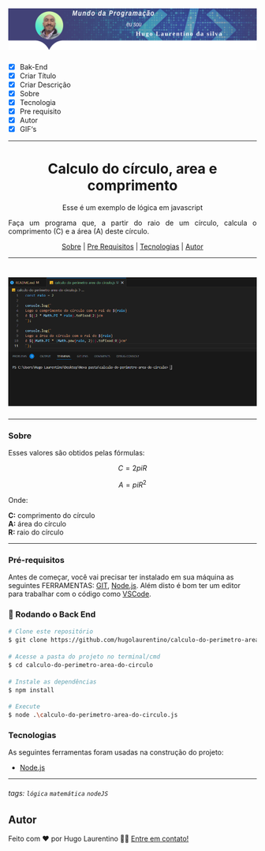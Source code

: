 <h1 align="center">
  <img alt="Logo" title="#Logo" src="./assets/logo-hugo.png" />
</h1>

- [x] Bak-End
- [x] Criar Título
- [x] Criar Descrição
- [x] Sobre
- [x] Tecnologia
- [x] Pre requisito
- [x] Autor
- [x] GIF‘s
---
<h1 align='center'>Calculo do círculo, area e comprimento</h1>

<p align='center'>Esse é um exemplo de lógica em javascript</p>
<p align='justify'>Faça um programa que, a partir do raio de um círculo, calcula o comprimento (C) e a área (A) deste círculo.</p>

<p align='center'>
	<a href='#sobre'>Sobre</a> |
	<a href='#pré-requisitos'>Pre Requisitos</a> |
	<a href='#tecnologias'>Tecnologias</a> |
	<a href='#autor'>Autor</a>
</p>

---
<h1 align='center'>
	<img alt='Readme' title='Readme' src='./assets/execucao.gif' />
</h1>

---
### Sobre
  <p align= 'justify'>
  Esses valores são obtidos pelas fórmulas:

$$ C = 2piR$$

$$ A = piR^2 $$

Onde:

**C:** comprimento do círculo \
**A:** área do círculo \
**R:** raio do círculo
  </p>


---
### Pré-requisitos 

Antes de começar, você vai precisar ter instalado em sua máquina as seguintes FERRAMENTAS: [GIT](https://git-scm.com/), [Node.js](https://nodejs.org/en/download). 
Além disto é bom ter um editor para trabalhar com o código como [VSCode](https://code.visualstudio.com/download).

### 🎲 Rodando o Back End

```bash
# Clone este repositório
$ git clone https://github.com/hugolaurentino/calculo-do-perimetro-area-do-circulo.git

# Acesse a pasta do projeto no terminal/cmd
$ cd calculo-do-perimetro-area-do-circulo

# Instale as dependências
$ npm install

# Execute 
$ node .\calculo-do-perimetro-area-do-circulo.js

```
### Tecnologias 

As seguintes ferramentas foram usadas na construção do projeto:

- [Node.js][nodejs]
---

###### tags: `lógica` `matemática` `nodeJS`

## Autor

Feito com ❤️ por Hugo Laurentino 👋🏽 [Entre em contato!](https://www.linkedin.com/in/hugo-laurentino-silva/)

[nodejs]: https://nodejs.org/
